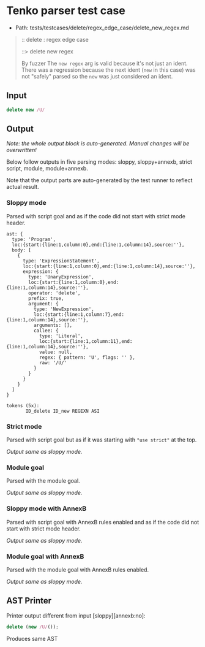 # Tenko parser test case

- Path: tests/testcases/delete/regex_edge_case/delete_new_regex.md

> :: delete : regex edge case
>
> ::> delete new regex
>
> By fuzzer
The `new regex` arg is valid because it's not just an ident. 
There was a regression because the next ident (`new` in this case) was not "safely" parsed so the `new` was just considered an ident.


## Input

`````js
delete new /U/
`````

## Output

_Note: the whole output block is auto-generated. Manual changes will be overwritten!_

Below follow outputs in five parsing modes: sloppy, sloppy+annexb, strict script, module, module+annexb.

Note that the output parts are auto-generated by the test runner to reflect actual result.

### Sloppy mode

Parsed with script goal and as if the code did not start with strict mode header.

`````
ast: {
  type: 'Program',
  loc:{start:{line:1,column:0},end:{line:1,column:14},source:''},
  body: [
    {
      type: 'ExpressionStatement',
      loc:{start:{line:1,column:0},end:{line:1,column:14},source:''},
      expression: {
        type: 'UnaryExpression',
        loc:{start:{line:1,column:0},end:{line:1,column:14},source:''},
        operator: 'delete',
        prefix: true,
        argument: {
          type: 'NewExpression',
          loc:{start:{line:1,column:7},end:{line:1,column:14},source:''},
          arguments: [],
          callee: {
            type: 'Literal',
            loc:{start:{line:1,column:11},end:{line:1,column:14},source:''},
            value: null,
            regex: { pattern: 'U', flags: '' },
            raw: '/U/'
          }
        }
      }
    }
  ]
}

tokens (5x):
       ID_delete ID_new REGEXN ASI
`````

### Strict mode

Parsed with script goal but as if it was starting with `"use strict"` at the top.

_Output same as sloppy mode._

### Module goal

Parsed with the module goal.

_Output same as sloppy mode._

### Sloppy mode with AnnexB

Parsed with script goal with AnnexB rules enabled and as if the code did not start with strict mode header.

_Output same as sloppy mode._

### Module goal with AnnexB

Parsed with the module goal with AnnexB rules enabled.

_Output same as sloppy mode._

## AST Printer

Printer output different from input [sloppy][annexb:no]:

````js
delete (new /U/());
````

Produces same AST
